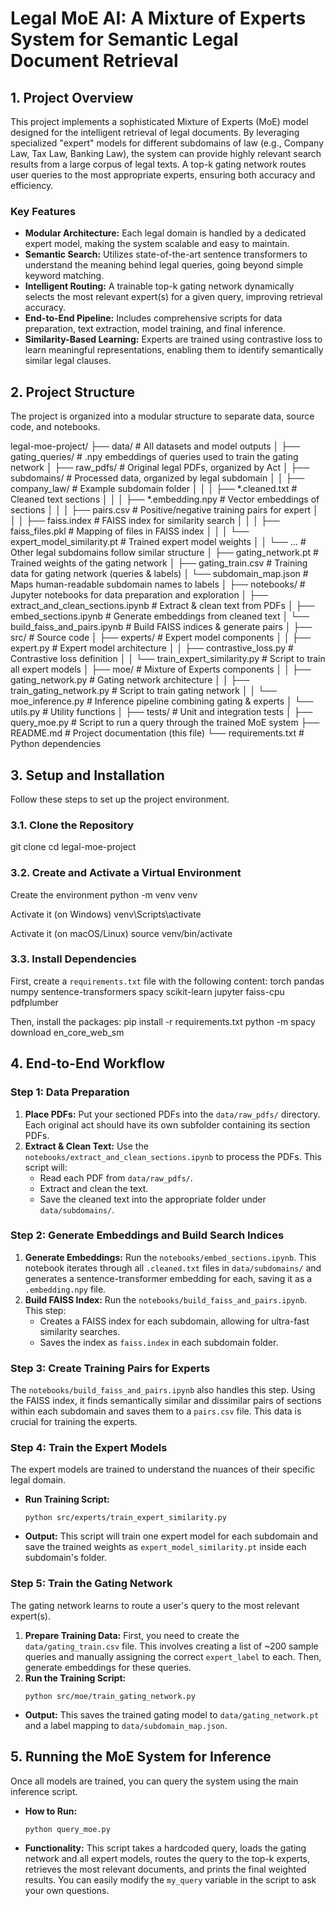 # Legal MoE AI: A Mixture of Experts System for Semantic Legal Document Retrieval

## 1. Project Overview

This project implements a sophisticated Mixture of Experts (MoE) model designed for the intelligent retrieval of legal documents. By leveraging specialized "expert" models for different subdomains of law (e.g., Company Law, Tax Law, Banking Law), the system can provide highly relevant search results from a large corpus of legal texts. A top-k gating network routes user queries to the most appropriate experts, ensuring both accuracy and efficiency.

### Key Features

*   **Modular Architecture:** Each legal domain is handled by a dedicated expert model, making the system scalable and easy to maintain.
*   **Semantic Search:** Utilizes state-of-the-art sentence transformers to understand the meaning behind legal queries, going beyond simple keyword matching.
*   **Intelligent Routing:** A trainable top-k gating network dynamically selects the most relevant expert(s) for a given query, improving retrieval accuracy.
*   **End-to-End Pipeline:** Includes comprehensive scripts for data preparation, text extraction, model training, and final inference.
*   **Similarity-Based Learning:** Experts are trained using contrastive loss to learn meaningful representations, enabling them to identify semantically similar legal clauses.

## 2. Project Structure

The project is organized into a modular structure to separate data, source code, and notebooks.

legal-moe-project/
├── data/                       # All datasets and model outputs
│   ├── gating_queries/         # .npy embeddings of queries used to train the gating network
│   ├── raw_pdfs/               # Original legal PDFs, organized by Act
│   ├── subdomains/             # Processed data, organized by legal subdomain
│   │   ├── company_law/            # Example subdomain folder
│   │   │   ├── *.cleaned.txt          # Cleaned text sections
│   │   │   ├── *.embedding.npy       # Vector embeddings of sections
│   │   │   ├── pairs.csv             # Positive/negative training pairs for expert
│   │   │   ├── faiss.index           # FAISS index for similarity search
│   │   │   ├── faiss_files.pkl       # Mapping of files in FAISS index
│   │   │   └── expert_model_similarity.pt # Trained expert model weights
│   │   └── ...                   # Other legal subdomains follow similar structure
│   ├── gating_network.pt        # Trained weights of the gating network
│   ├── gating_train.csv         # Training data for gating network (queries & labels)
│   └── subdomain_map.json       # Maps human-readable subdomain names to labels
│
├── notebooks/                   # Jupyter notebooks for data preparation and exploration
│   ├── extract_and_clean_sections.ipynb # Extract & clean text from PDFs
│   ├── embed_sections.ipynb            # Generate embeddings from cleaned text
│   └── build_faiss_and_pairs.ipynb    # Build FAISS indices & generate pairs
│
├── src/                         # Source code
│   ├── experts/                     # Expert model components
│   │   ├── expert.py                    # Expert model architecture
│   │   ├── contrastive_loss.py         # Contrastive loss definition
│   │   └── train_expert_similarity.py  # Script to train all expert models
│   ├── moe/                         # Mixture of Experts components
│   │   ├── gating_network.py           # Gating network architecture
│   │   ├── train_gating_network.py     # Script to train gating network
│   │   └── moe_inference.py            # Inference pipeline combining gating & experts
│   └── utils.py                    # Utility functions
│
├── tests/                       # Unit and integration tests
│
├── query_moe.py                 # Script to run a query through the trained MoE system
├── README.md                    # Project documentation (this file)
└── requirements.txt             # Python dependencies


## 3. Setup and Installation

Follow these steps to set up the project environment.

### 3.1. Clone the Repository

git clone <your-repository-url>
cd legal-moe-project

### 3.2. Create and Activate a Virtual Environment

Create the environment
python -m venv venv

Activate it (on Windows)
venv\Scripts\activate

Activate it (on macOS/Linux)
source venv/bin/activate

### 3.3. Install Dependencies

First, create a `requirements.txt` file with the following content:
torch
pandas
numpy
sentence-transformers
spacy
scikit-learn
jupyter
faiss-cpu
pdfplumber

Then, install the packages:
pip install -r requirements.txt
python -m spacy download en_core_web_sm

## 4. End-to-End Workflow

### Step 1: Data Preparation
1.  **Place PDFs:** Put your sectioned PDFs into the `data/raw_pdfs/` directory. Each original act should have its own subfolder containing its section PDFs.
2.  **Extract & Clean Text:** Use the `notebooks/extract_and_clean_sections.ipynb` to process the PDFs. This script will:
    *   Read each PDF from `data/raw_pdfs/`.
    *   Extract and clean the text.
    *   Save the cleaned text into the appropriate folder under `data/subdomains/`.

### Step 2: Generate Embeddings and Build Search Indices
1.  **Generate Embeddings:** Run the `notebooks/embed_sections.ipynb`. This notebook iterates through all `.cleaned.txt` files in `data/subdomains/` and generates a sentence-transformer embedding for each, saving it as a `.embedding.npy` file.
2.  **Build FAISS Index:** Run the `notebooks/build_faiss_and_pairs.ipynb`. This step:
    *   Creates a FAISS index for each subdomain, allowing for ultra-fast similarity searches.
    *   Saves the index as `faiss.index` in each subdomain folder.

### Step 3: Create Training Pairs for Experts
The `notebooks/build_faiss_and_pairs.ipynb` also handles this step. Using the FAISS index, it finds semantically similar and dissimilar pairs of sections within each subdomain and saves them to a `pairs.csv` file. This data is crucial for training the experts.

### Step 4: Train the Expert Models
The expert models are trained to understand the nuances of their specific legal domain.
*   **Run Training Script:**
    ```
    python src/experts/train_expert_similarity.py
    ```
*   **Output:** This script will train one expert model for each subdomain and save the trained weights as `expert_model_similarity.pt` inside each subdomain's folder.

### Step 5: Train the Gating Network
The gating network learns to route a user's query to the most relevant expert(s).
1.  **Prepare Training Data:** First, you need to create the `data/gating_train.csv` file. This involves creating a list of ~200 sample queries and manually assigning the correct `expert_label` to each. Then, generate embeddings for these queries.
2.  **Run the Training Script:**
    ```
    python src/moe/train_gating_network.py
    ```
*   **Output:** This saves the trained gating model to `data/gating_network.pt` and a label mapping to `data/subdomain_map.json`.

## 5. Running the MoE System for Inference

Once all models are trained, you can query the system using the main inference script.
*   **How to Run:**
    ```
    python query_moe.py
    ```
*   **Functionality:** This script takes a hardcoded query, loads the gating network and all expert models, routes the query to the top-k experts, retrieves the most relevant documents, and prints the final weighted results. You can easily modify the `my_query` variable in the script to ask your own questions.
